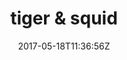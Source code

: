 ---
title: "tiger & squid"
site_link: "http://www.tiger-squid.com/"
description: "Independent game studio based in Netherlands."
location: "Haarlem"
active: true
active_from: "2011-01-01"
active_to: ""
tags: []
date: "2017-05-18T11:36:56Z"
---